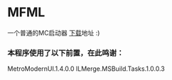 # MFML

一个普通的MC启动器
[下载](https://github.com/Micrafast/MFML/releases)地址 :)

### 本程序使用了以下前置，在此鸣谢：
MetroModernUI.1.4.0.0
ILMerge.MSBuild.Tasks.1.0.0.3
